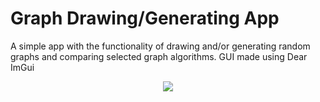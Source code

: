 # Graph Drawing/Generating App
A simple app with the functionality of drawing and/or generating random graphs and comparing selected graph algorithms.
GUI made using Dear ImGui

<p align="center">
  <img src="https://i.imgur.com/iBpfHNG.png" />
</p>

